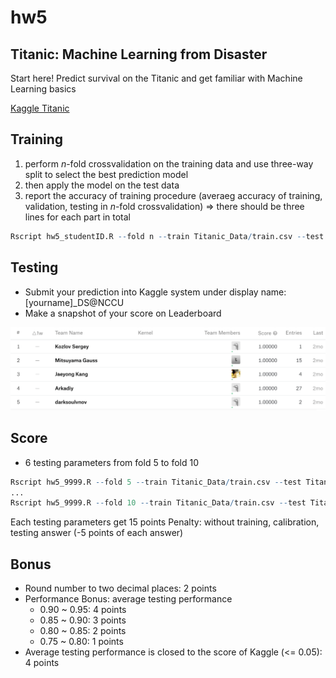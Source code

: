 # hw5

## Titanic: Machine Learning from Disaster

Start here! Predict survival on the Titanic and get familiar with Machine Learning basics

[Kaggle Titanic](https://www.kaggle.com/c/titanic)

## Training

1. perform *n*-fold crossvalidation on the training data and use three-way split to select the best prediction model
2. then apply the model on the test data 
3. report the accuracy of training procedure (averaeg accuracy of training, validation, testing in *n*-fold crossvalidation)  => there should be three lines for each part in total

```R
Rscript hw5_studentID.R --fold n --train Titanic_Data/train.csv --test Titanic_Data/test.csv --output performance.csv
```

## Testing

* Submit your prediction into Kaggle system under display name: [yourname]_DS@NCCU
* Make a snapshot of your score on Leaderboard

![titanicLeaderBoard](titanic.png)

## Score

* 6 testing parameters from fold 5 to fold 10

```R
Rscript hw5_9999.R --fold 5 --train Titanic_Data/train.csv --test Titanic_Data/test.csv --output performance1.csv
...
Rscript hw5_9999.R --fold 10 --train Titanic_Data/train.csv --test Titanic_Data/test.csv --output performance6.csv
```
Each testing parameters get 15 points
Penalty: without training, calibration, testing answer (-5 points of each answer)

## Bonus
* Round number to two decimal places: 2 points
* Performance Bonus: average testing performance
  * 0.90 ~ 0.95: 4 points
  * 0.85 ~ 0.90: 3 points
  * 0.80 ~ 0.85: 2 points
  * 0.75 ~ 0.80: 1 points
* Average testing performance is closed to the score of Kaggle (<= 0.05): 4 points
